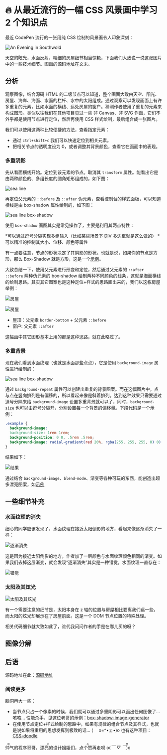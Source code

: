# 🔥 从最近流行的一幅 CSS 风景画中学习 2 个知识点

最近 CodePen 流行的一张用纯 CSS 绘制的风景画令人印象深刻：

![An Evening in Southwold](http://blog-image.obs.cn-east-3.myhuaweicloud.com/mgear/image/200319/browser_c5Q2Z8gnR9.jpg)

天空的眩光，水面反射，精细的房屋细节相当惊艳，下面我们大致说一说这张图片中的一些技术细节。图画的源码地址在文末。

## 分析

观察图像，结合源码 HTML 的二级节点可以知道，整个画面大致由天空、阳光、房屋、海岸、海面、水面的栏杆、水中的太阳组成。通过观察可以发现画面上有许多重复的元素，比如水面的横线、远处房屋的窗户。猜测作者使用了重复的元素来构成图形。类似以往我们在其他项目见过一些 非 Canvas、非 SVG 作画，它们不外乎都是使用节点进行定位，然后再使用 CSS 样式绘制，最后组合成一张图片。

我们可以使用这两种比较便捷的方法，查看指定元素：

- 通过 `ctrl+shift+c` 我们可以快速定位到相关元素。
- 把相关节点的透明度设为 0，或者调整其背景颜色，查看它在画面中的表现。

### 多重阴影

先从看面横线开始。定位到该元素的节点。取消其 `transform` 属性。能看出它是由两种颜色的、多组长度的圆角矩形组成的，如下图：

![sea line](http://blog-image.obs.cn-east-3.myhuaweicloud.com/mgear/image/200319/browser_a5aNdMBsJV.png)

再定位父元素的 `::before` 及 `::after` 伪元素，查看控制台的样式面板，可以知道横线是由 box-shadow 属性绘制的，如下图：

![sea line box-shadow](http://blog-image.obs.cn-east-3.myhuaweicloud.com/mgear/image/200319/browser_79GatmjU32.png)

使用 `box-shadow` 画图其实是常见操作了，主要是利用其两点特性：

*可以通过逗号分隔实现多组输入（比如某些场景下 DIV 多边框就是这么做的）
*可以精准的控制其大小、位移、颜色等属性

有一点要注意，节点的形状决定了其阴影的形状。也就是说，如果你的节点是方形，那么 Box-Shadow 就是方形，这是一个[示例](https://css-tricks.com/the-shapes-of-css/#space-invader)。

大致总结一下，使用父元素进行形变和定位，然后通过父元素的 `::after` `::before` 两种伪元素的 box-shadow 绘制两种不同颜色的线条，这就是海面横线的绘制思路。其实其它图案也是这种定位+样式的思路画出来的，我们以这栋房屋举例：

![房屋](http://blog-image.obs.cn-east-3.myhuaweicloud.com/mgear/image/200319/2020-03-19-14-20-58.png)

![房屋](http://blog-image.obs.cn-east-3.myhuaweicloud.com/mgear/image/200319/h6yxZsWcU3.gif)

- 屋顶：父元素 `border-bottom` + 父元素 `::before`
- 窗户: 父元素 `::after`

这幅画中其它图形基本上用的都是这种思路，就在此略过了。

### 多重背景

现在我们看到水面纹理（也就是水面那些点点），它是使用 `background-image` 属性进行绘制的：

![sea line box-shadow](http://blog-image.obs.cn-east-3.myhuaweicloud.com/mgear/image/200319/browser_0pEYpYHqlu.png)

通过 `background-repeat` 属性可以创建出重复的背景图案。而在这幅图片中，点与点在竖向排列是有偏移的，所以看起来像是斜着排列。达到这种效果只需要通过逗号分隔来给 `background-image` 设置多重背景就可以了，同时，`background-size` 也可以由逗号分隔开，分别设置每一个背景的偏移量。下段代码是一个示例：

```css
.example {
  background-image:
  background-size: 1rem 1rem;
  background-position: 0 0, .5rem .5rem;
  background-image: radial-gradient(red 20%, rgba(255, 255, 255, 0) 0), radial-gradient(red 20%, rgba(255, 255, 255, 0) 0);
}
```

结果如下：

![结果](http://blog-image.obs.cn-east-3.myhuaweicloud.com/mgear/image/200319/2020-03-19-09-31-44.png)

通过结合 `background-image`、`blend-mode`、渐变等各种可玩的东西，能创造出超多漂亮图案，如[示例](https://codepen.io/yuanchuan/pen/yxwbXP?__cf_chl_jschl_tk__=21a7d3862a10890a1d5f1a760a8ed1a18fdac246-1584579867-0-Ad4vsPq-O265YtPPTvBmhnofuY1Z3_zrj9Uhu6ajpiBLm2iYEOYRwiRcsj9l84ZRgF7NAXtddCL7Y3kiQUXHJO2s-eaSl4PIaUogKxEcP4XRuIBEEOkwpKPiuBHkeJ3N4v4LxYauBpNC5ug8glJyfpAsMiLraRlOG0ao96kD4YJPIpkK1pfkov2_pZxO6AEAUusYfJi5vuE5rKpro_W1h4lMf02dNjIz-fLO7d_xm5sGwUQ0l98BnBns9jQpaBQFghxatbDily_m67z3R36z8G9mRIhcYFkTf6q1r-El-cMseQ9YdMT7q7XoYG6zjBQ4Tu_aB0RD3WJHg5MT0YlVaWwrmFXbmOHOVr9cm1W2fPs1)

## 一些细节补充

### 水面纹理的消失

细心的同学应该发现了，水面纹理在接近太阳倒影的地方，看起来像逐渐消失了一样：

![逐渐消失](http://blog-image.obs.cn-east-3.myhuaweicloud.com/mgear/image/200319/2020-03-19-14-08-01.png)

这是因为接近太阳倒影的地方，作者加了一层颜色与水面纹理颜色相同的渐变。如果我们去掉这层渐变，就会发现“逐渐消失”其实是一种错觉，水面纹理一直存在：

![错觉](http://blog-image.obs.cn-east-3.myhuaweicloud.com/mgear/image/200319/2020-03-19-14-12-32.png)

### 太阳及其炫光

![太阳及其炫光](http://blog-image.obs.cn-east-3.myhuaweicloud.com/mgear/image/200319/2020-03-19-15-39-43.png)

有一个需要注意的细节是，太阳本身在 z 轴的位置与房屋相比要离我们远一些，而太阳的炫光却展示在了房屋前面。这是一个 DOM 节点位置的特殊处理。

相关代码细节就大致如此了，谁代我问问作者的手是在哪儿买的呀？

## 图像分解

## 后语

源码地址在此：[源码地址](https://codepen.io/ivorjetski/full/xxGYWQG?__cf_chl_jschl_tk__=a55cdb17c4b42febf3974e3c08ccaf375a8fc0af-1584572770-0-AdnTpQP5NZBuJK9o0_3xUC8CWeSlBn_m1ERY9QtqJCkrIkveuPApkn1jbadFP6sizNQxJ0VC-dumoTdvuurOYcBbsuM1DeEhG8oOcGbiuImN3Ytw4OOQcrh1DKODcRkf9cohcDWJZsxZRU_-ktJqw5HSke7HUINtpnMlDgg23n3SOSHUb7q7XufBhcv-yjiQbwnsc8Qo2o9D83ra-NcQSGvFctMWplTy0koFTRzzvtehPFsqqwdqNBEQBM-maBK3-h8z8_wJ0aftUwGJ2x5HunldM_lYtA92o8KrgcX2GcXWbjslZbKKIYeV6VmhxHCUBjernlYATOVOHTZWMl3MNhRakl7wK1h7a0IxEoplnPpo)

### 阅读更多

脑洞再大一些：

- 当节点只占一个像素的时候，我们就可以通过多重阴影可以画出任何图像了... 咳咳... 性能杀手，见这位老哥的示例：[box-shadow-image-generator](https://github.com/Jiasm/box-shadow-image-generator)
- 在使用节点定位+样式绘制的思路中，如果有规律的组合节点及其样式，也就是说如果将重用的思想发挥到极致的话... (　 o=^•ェ•)o 也有这种项目：[CSS-doodle](https://css-doodle.com)

<ruby>帅气的程序哥哥，漂亮的设计姐姐们，点个赞再走呗 o(_￣ ▽ ￣_)o<rt>明示点赞</rt></ruby>
